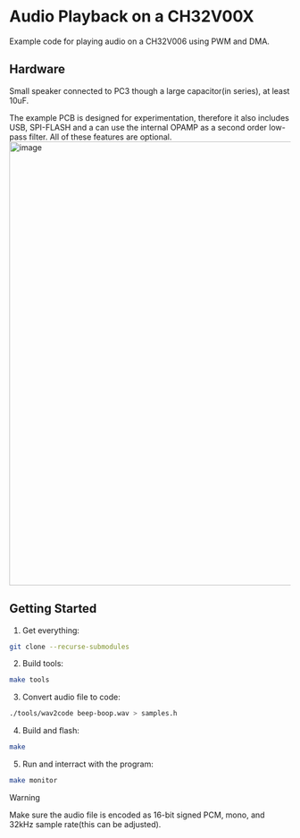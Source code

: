 # Audio Playback on a CH32V00X
Example code for playing audio on a CH32V006 using PWM and DMA.

## Hardware
Small speaker connected to PC3 though a large capacitor(in series), at least 10uF.

The example PCB is designed for experimentation, therefore it also includes USB, SPI-FLASH and a can use the internal OPAMP as a second order low-pass filter. All of these features are optional.
<img width="794" alt="image" src="https://github.com/user-attachments/assets/7d49fe85-f6db-43ad-9c5c-9b3c44e674cc" />

## Getting Started
1. Get everything:
```sh
git clone --recurse-submodules
```
2. Build tools:
```sh
make tools
```
3. Convert audio file to code:
```sh
./tools/wav2code beep-boop.wav > samples.h
```
4. Build and flash:
```sh
make
```
5. Run and interract with the program:
```sh
make monitor
```

> [!WARNING]
> Make sure the audio file is encoded as 16-bit signed PCM, mono, and 32kHz sample rate(this can be adjusted).

